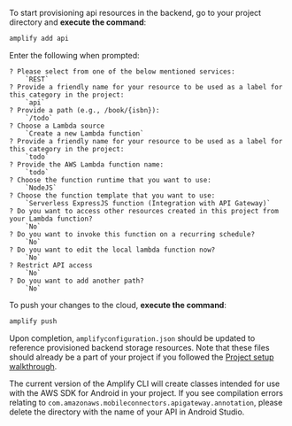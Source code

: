 To start provisioning api resources in the backend, go to your project directory and **execute the command**:

```bash
amplify add api
```

Enter the following when prompted:
```console
? Please select from one of the below mentioned services: 
    `REST`
? Provide a friendly name for your resource to be used as a label for this category in the project: 
    `api`
? Provide a path (e.g., /book/{isbn}): 
    `/todo`
? Choose a Lambda source 
    `Create a new Lambda function`
? Provide a friendly name for your resource to be used as a label for this category in the project: 
    `todo`
? Provide the AWS Lambda function name: 
    `todo`
? Choose the function runtime that you want to use: 
    `NodeJS`
? Choose the function template that you want to use: 
    `Serverless ExpressJS function (Integration with API Gateway)`
? Do you want to access other resources created in this project from your Lambda function? 
    `No`
? Do you want to invoke this function on a recurring schedule? 
    `No`
? Do you want to edit the local lambda function now?
    `No`
? Restrict API access 
    `No`
? Do you want to add another path? 
    `No`
```

To push your changes to the cloud, **execute the command**:

```bash
amplify push
```

Upon completion, `amplifyconfiguration.json` should be updated to reference provisioned backend storage resources.  Note that these files should already be a part of your project if you followed the [Project setup walkthrough](~/lib/project-setup/create-application.md).

<amplify-callout warning>

The current version of the Amplify CLI will create classes intended for use with the AWS SDK for Android in your project. If you see compilation errors relating to `com.amazonaws.mobileconnectors.apigateway.annotation`, please delete the directory with the name of your API in Android Studio.

</amplify-callout>